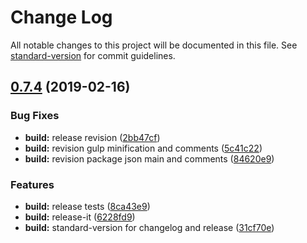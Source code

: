 # Change Log

All notable changes to this project will be documented in this file. See [standard-version](https://github.com/conventional-changelog/standard-version) for commit guidelines.

## [0.7.4](https://github.com/minimit/xtend-library/compare/v0.7.0...v0.7.4) (2019-02-16)


### Bug Fixes

* **build:** release revision ([2bb47cf](https://github.com/minimit/xtend-library/commit/2bb47cf))
* **build:** revision gulp minification and comments ([5c41c22](https://github.com/minimit/xtend-library/commit/5c41c22))
* **build:** revision package json main and comments ([84620e9](https://github.com/minimit/xtend-library/commit/84620e9))


### Features

* **build:** release tests ([8ca43e9](https://github.com/minimit/xtend-library/commit/8ca43e9))
* **build:** release-it ([6228fd9](https://github.com/minimit/xtend-library/commit/6228fd9))
* **build:** standard-version for changelog and release ([31cf70e](https://github.com/minimit/xtend-library/commit/31cf70e))
